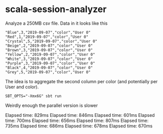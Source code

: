 # scala-session-analyzer

Analyze a 250MB csv file. Data in it looks like this

```
"Blue",3,"2019-09-07","color","User 0"
"Red",1,"2019-09-07","color","User 0"
"Crystal",5,"2019-09-07","color","User 0"
"Beige",2,"2019-09-07","color","User 0"
"Brown",3,"2019-09-07","color","User 0"
"Yellow",2,"2019-09-07","color","User 0"
"White",3,"2019-09-07","color","User 0"
"Purple",3,"2019-09-07","color","User 0"
"Black",4,"2019-09-07","color","User 0"
"Grey",5,"2019-09-07","color","User 0"
```

The idea is to aggregate the second column per color (and potentially per User
and color).


```
SBT_OPTS="-Xmx6G" sbt run
```

Weirdly enough the parallel version is slower

Elapsed time: 829ms
Elapsed time: 846ms
Elapsed time: 601ms
Elapsed time: 700ms
Elapsed time: 656ms
Elapsed time: 807ms
Elapsed time: 735ms
Elapsed time: 686ms
Elapsed time: 678ms
Elapsed time: 670ms

